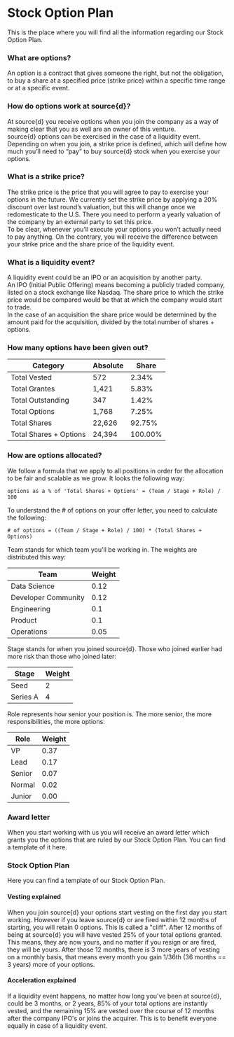 # Stock Option Plan
This is the place where you will find all the information regarding our Stock Option Plan.

### What are options?
An option is a contract that gives someone the right, but not the obligation, to buy a share at a specified price (strike price) within a specific time range or at a specific event.

### How do options work at source{d}?
At source{d} you receive options when you join the company as a way of making clear that you as well are an owner of this venture.<br>
source{d} options can be exercised in the case of a liquidity event.<br>
Depending on when you join, a strike price is defined, which will define how much you’ll need to “pay” to buy source{d} stock when you exercise your options.<br>

### What is a strike price?
The strike price is the price that you will agree to pay to exercise your options in the future. We currently set the strike price by applying a 20% discount over last round’s valuation, but this will change once we redomesticate to the U.S. There you need to perform a yearly valuation of the company by an external party to set this price.<br>
To be clear, whenever you’ll execute your options you won’t actually need to pay anything. On the contrary, you will receive the difference between your strike price and the share price of the liquidity event.

### What is a liquidity event?
A liquidity event could be an IPO or an acquisition by another party.<br>
An IPO (Initial Public Offering) means becoming a publicly traded company, listed on a stock exchange like Nasdaq. The share price to which the strike price would be compared would be that at which the company would start to trade.<br>
In the case of an acquisition the share price would be determined by the amount paid for the acquisition, divided by the total number of shares + options.

### How many options have been given out?

Category | Absolute | Share
-------- | -------- | --------
Total Vested | 572 | 2.34%
Total Grantes | 1,421 | 5.83%
Total Outstanding | 347 | 1.42%
Total Options | 1,768 | 7.25%
Total Shares | 22,626 | 92.75%
Total Shares + Options | 24,394 | 100.00%

### How are options allocated?
We follow a formula that we apply to all positions in order for the allocation to be fair and scalable as we grow. It looks the following way:

```
options as a % of 'Total Shares + Options' = (Team / Stage + Role) / 100
```

To understand the # of options on your offer letter, you need to calculate the following:

```
# of options = ((Team / Stage + Role) / 100) * (Total Shares + Options)
```

Team stands for which team you'll be working in. The weights are distributed this way:

Team | Weight
---- | ----
Data Science | 0.12
Developer Community | 0.12
Engineering | 0.1
Product | 0.1
Operations | 0.05

Stage stands for when you joined source{d}. Those who joined earlier had more risk than those who joined later:

Stage | Weight
----- | -----
Seed | 2
Series A | 4

Role represents how senior your position is. The more senior, the more responsibilities, the more options:

Role | Weight
---- | ----
VP | 0.37
Lead | 0.17
Senior | 0.07
Normal | 0.02
Junior | 0.00

### Award letter
When you start working with us you will receive an award letter which grants you the options that are ruled by our Stock Option Plan. You can find a template of it here.

### Stock Option Plan
Here you can find a template of our Stock Option Plan.

#### Vesting explained

When you join source{d} your options start vesting on the first day you start working. However if you leave source{d} or are fired within 12 months of starting, you will retain 0 options. This is called a "cliff". After 12 months of being at source{d} you will have vested 25% of your total options granted. This means, they are now yours, and no matter if you resign or are fired, they will be yours. After those 12 months, there is 3 more years of vesting on a monthly basis, that means every month you gain 1/36th (36 months == 3 years) more of your options.

#### Acceleration explained

If a liquidity event happens, no matter how long you've been at source{d}, could be 3 months, or 2 years, 85% of your total options are instantly vested, and the remaining 15% are vested over the course of 12 months after the company IPO's or joins the acquirer. This is to benefit everyone equally in case of a liquidity event. 